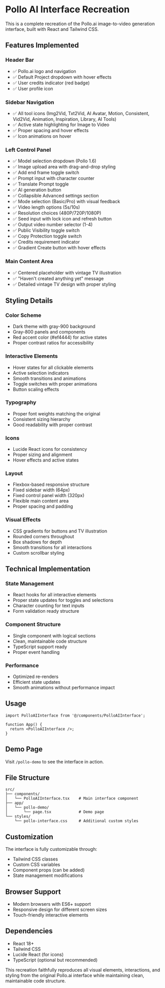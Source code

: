 # Pollo AI Interface Recreation

This is a complete recreation of the Pollo.ai image-to-video generation interface, built with React and Tailwind CSS.

## Features Implemented

### Header Bar
- ✅ Pollo.ai logo and navigation
- ✅ Default Project dropdown with hover effects
- ✅ User credits indicator (red badge)
- ✅ User profile icon

### Sidebar Navigation
- ✅ All tool icons (Img2Vid, Txt2Vid, AI Avatar, Motion, Consistent, Vid2Vid, Animation, Inspiration, Library, AI Tools)
- ✅ Active state highlighting for Image to Video
- ✅ Proper spacing and hover effects
- ✅ Icon animations on hover

### Left Control Panel
- ✅ Model selection dropdown (Pollo 1.6)
- ✅ Image upload area with drag-and-drop styling
- ✅ Add end frame toggle switch
- ✅ Prompt input with character counter
- ✅ Translate Prompt toggle
- ✅ AI generation button
- ✅ Collapsible Advanced settings section
- ✅ Mode selection (Basic/Pro) with visual feedback
- ✅ Video length options (5s/10s)
- ✅ Resolution choices (480P/720P/1080P)
- ✅ Seed input with lock icon and refresh button
- ✅ Output video number selector (1-4)
- ✅ Public Visibility toggle switch
- ✅ Copy Protection toggle switch
- ✅ Credits requirement indicator
- ✅ Gradient Create button with hover effects

### Main Content Area
- ✅ Centered placeholder with vintage TV illustration
- ✅ "Haven't created anything yet" message
- ✅ Detailed vintage TV design with proper styling

## Styling Details

### Color Scheme
- Dark theme with gray-900 background
- Gray-800 panels and components
- Red accent color (#ef4444) for active states
- Proper contrast ratios for accessibility

### Interactive Elements
- Hover states for all clickable elements
- Active selection indicators
- Smooth transitions and animations
- Toggle switches with proper animations
- Button scaling effects

### Typography
- Proper font weights matching the original
- Consistent sizing hierarchy
- Good readability with proper contrast

### Icons
- Lucide React icons for consistency
- Proper sizing and alignment
- Hover effects and active states

### Layout
- Flexbox-based responsive structure
- Fixed sidebar width (64px)
- Fixed control panel width (320px)
- Flexible main content area
- Proper spacing and padding

### Visual Effects
- CSS gradients for buttons and TV illustration
- Rounded corners throughout
- Box shadows for depth
- Smooth transitions for all interactions
- Custom scrollbar styling

## Technical Implementation

### State Management
- React hooks for all interactive elements
- Proper state updates for toggles and selections
- Character counting for text inputs
- Form validation ready structure

### Component Structure
- Single component with logical sections
- Clean, maintainable code structure
- TypeScript support ready
- Proper event handling

### Performance
- Optimized re-renders
- Efficient state updates
- Smooth animations without performance impact

## Usage

```tsx
import PolloAIInterface from '@/components/PolloAIInterface';

function App() {
  return <PolloAIInterface />;
}
```

## Demo Page

Visit `/pollo-demo` to see the interface in action.

## File Structure

```
src/
├── components/
│   └── PolloAIInterface.tsx    # Main interface component
├── app/
│   └── pollo-demo/
│       └── page.tsx            # Demo page
└── styles/
    └── pollo-interface.css     # Additional custom styles
```

## Customization

The interface is fully customizable through:
- Tailwind CSS classes
- Custom CSS variables
- Component props (can be added)
- State management modifications

## Browser Support

- Modern browsers with ES6+ support
- Responsive design for different screen sizes
- Touch-friendly interactive elements

## Dependencies

- React 18+
- Tailwind CSS
- Lucide React (for icons)
- TypeScript (optional but recommended)

This recreation faithfully reproduces all visual elements, interactions, and styling from the original Pollo.ai interface while maintaining clean, maintainable code structure.

